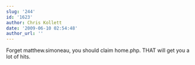 ```yaml
---
slug: '244'
id: '1623'
author: Chris Kollett
date: '2009-06-10 02:54:48'
author_url: ''
---
```

Forget matthew.simoneau, you should claim home.php.  THAT will get you a lot of hits.
